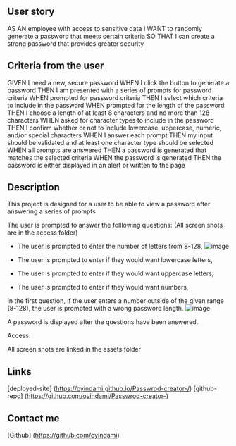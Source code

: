 ## User story

AS AN employee with access to sensitive data
I WANT to randomly generate a password that meets certain criteria
SO THAT I can create a strong password that provides greater security

## Criteria from the user

GIVEN I need a new, secure password
WHEN I click the button to generate a password
THEN I am presented with a series of prompts for password criteria
WHEN prompted for password criteria
THEN I select which criteria to include in the password
WHEN prompted for the length of the password
THEN I choose a length of at least 8 characters and no more than 128 characters
WHEN asked for character types to include in the password
THEN I confirm whether or not to include lowercase, uppercase, numeric, and/or special characters
WHEN I answer each prompt
THEN my input should be validated and at least one character type should be selected
WHEN all prompts are answered
THEN a password is generated that matches the selected criteria
WHEN the password is generated
THEN the password is either displayed in an alert or written to the page

## Description

This project is designed for a user to be able to view a password after answering a series of prompts

The user is prompted to answer the folllowing questions: (All screen shots are in the access folder)

- The user is prompted to enter the number of letters from 8-128,
 ![image](https://user-images.githubusercontent.com/89395824/151697774-9376a98d-4135-4590-9e6a-75f1f7092cd2.png)

- The user is prompted to enter if they would want lowercase letters,
 

- The user is prompted to enter if they would want uppercase letters,
  

- The user is prompted to enter if they would want numbers,
 

In the first question, if the user enters a number outside of the given range (8-128), the user is prompted with a wrong password length.
![image](https://user-images.githubusercontent.com/89395824/151697989-3c132b27-4bbe-4874-b996-9d486cd948b3.png)


A password is displayed after the questions have been answered.

Access:




All screen shots are linked in the assets folder


## Links
[deployed-site] (https://oyindami.github.io/Passwrod-creator-/)
[github-repo] (https://github.com/oyindami/Passwrod-creator-)

## Contact me

[Github] (https://github.com/oyindami)
